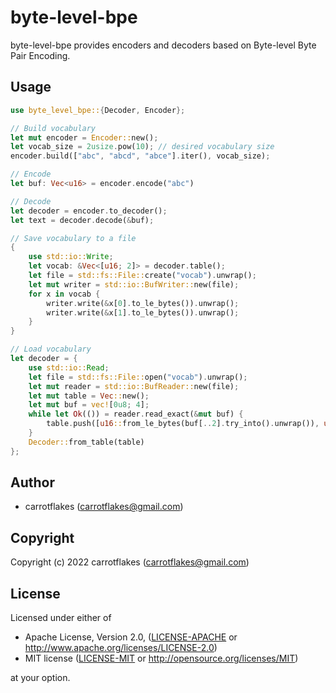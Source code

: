 # byte-level-bpe

byte-level-bpe provides encoders and decoders based on Byte-level Byte Pair Encoding.

## Usage

``` rust
use byte_level_bpe::{Decoder, Encoder};

// Build vocabulary
let mut encoder = Encoder::new();
let vocab_size = 2usize.pow(10); // desired vocabulary size
encoder.build(["abc", "abcd", "abce"].iter(), vocab_size);

// Encode
let buf: Vec<u16> = encoder.encode("abc")

// Decode
let decoder = encoder.to_decoder();
let text = decoder.decode(&buf);

// Save vocabulary to a file
{
    use std::io::Write;
    let vocab: &Vec<[u16; 2]> = decoder.table();
    let file = std::fs::File::create("vocab").unwrap();
    let mut writer = std::io::BufWriter::new(file);
    for x in vocab {
        writer.write(&x[0].to_le_bytes()).unwrap();
        writer.write(&x[1].to_le_bytes()).unwrap();
    }
}

// Load vocabulary
let decoder = {
    use std::io::Read;
    let file = std::fs::File::open("vocab").unwrap();
    let mut reader = std::io::BufReader::new(file);
    let mut table = Vec::new();
    let mut buf = vec![0u8; 4];
    while let Ok(()) = reader.read_exact(&mut buf) {
        table.push([u16::from_le_bytes(buf[..2].try_into().unwrap()), u16::from_le_bytes(buf[2..].try_into().unwrap())]);
    }
    Decoder::from_table(table)
};
```

## Author

* carrotflakes (carrotflakes@gmail.com)

## Copyright

Copyright (c) 2022 carrotflakes (carrotflakes@gmail.com)

## License

Licensed under either of

 * Apache License, Version 2.0, ([LICENSE-APACHE](LICENSE-APACHE) or http://www.apache.org/licenses/LICENSE-2.0)
 * MIT license ([LICENSE-MIT](LICENSE-MIT) or http://opensource.org/licenses/MIT)

at your option.
